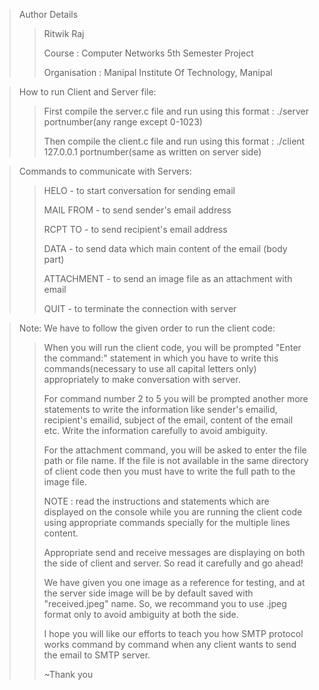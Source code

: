 >Author Details
>>Ritwik Raj
>>
>>Course : Computer Networks 5th Semester Project
>>
>>Organisation : Manipal Institute Of Technology, Manipal
>>

>How to run Client and Server file:
>>First compile the server.c file and run using this format : ./server portnumber(any range except 0-1023)
>>
>>Then compile the client.c file and run using this format : ./client 127.0.0.1 portnumber(same as written on server side)
>>

>Commands to communicate with Servers:
>>HELO - to start conversation for sending email
>>
>>MAIL FROM - to send sender's email address
>>
>>RCPT TO - to send recipient's email address
>>
>>DATA - to send data which main content of the email (body part)
>>
>>ATTACHMENT - to send an image file as an attachment with email
>>
>>QUIT - to terminate the connection with server

>Note: We have to follow the given order to run the client code:
>>When you will run the client code, you will be prompted "Enter the command:" statement in which you have to write this commands(necessary to use all capital letters only) appropriately to make conversation with server.
>>
>>For command number 2 to 5 you will be prompted another more statements to write the information like sender's emailid, recipient's emailid, subject of the email, content of the email etc. Write the information carefully to avoid ambiguity.
>>
>>For the attachment command, you will be asked to enter the file path or file name. If the file is not available in the same directory of client code then you must have to write the full path to the image file.
>>
>>NOTE : read the instructions and statements which are displayed on the console while you are running the client code using appropriate commands specially for the multiple lines content.
>>
>>Appropriate send and receive messages are displaying on both the side of client and server. So read it carefully and go ahead!
>>
>>We have given you one image as a reference for testing, and at the server side image will be by default saved with "received.jpeg" name. So, we recommand you to use .jpeg format only to avoid ambiguity at both the side.
>>
>>
>>I hope you will like our efforts to teach you how SMTP protocol works command by command when any client wants to send the email to SMTP server.
>>
>>~Thank you
